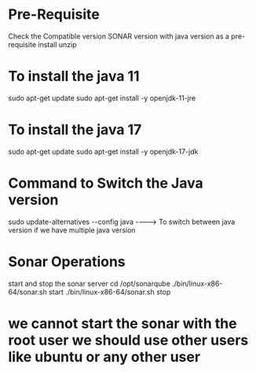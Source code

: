 # Pre-Requisite
Check the Compatible version SONAR version with java version as a pre-requisite
install unzip



# To install the java 11
sudo apt-get update
sudo apt-get install -y openjdk-11-jre

# To install the java 17
sudo apt-get update
sudo apt-get install -y openjdk-17-jdk

# Command to Switch the Java version
sudo update-alternatives --config java  ----> To switch between java version if we have multiple java version

# Sonar Operations
start and stop the sonar server
cd /opt/sonarqube
./bin/linux-x86-64/sonar.sh start
./bin/linux-x86-64/sonar.sh stop
# we cannot start the sonar with the root user we should use other users like ubuntu or any other user

